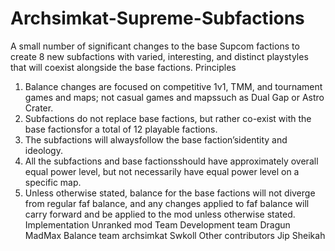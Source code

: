 # Archsimkat-Supreme-Subfactions
A small number of significant changes to the base Supcom factions to create 8 new subfactions with varied, interesting, and distinct playstyles that will coexist alongside the base factions.
Principles
1. Balance changes are focused on competitive 1v1, TMM, and tournament games and maps; not
casual games and mapssuch as Dual Gap or Astro Crater.
2. Subfactions do not replace base factions, but rather co-exist with the base factionsfor a total of
12 playable factions.
3. The subfactions will alwaysfollow the base faction’sidentity and ideology.
4. All the subfactions and base factionsshould have approximately overall equal power level, but
not necessarily have equal power level on a specific map.
5. Unless otherwise stated, balance for the base factions will not diverge from regular faf balance,
and any changes applied to faf balance will carry forward and be applied to the mod unless
otherwise stated.
Implementation
Unranked mod
Team
Development team
Dragun
MadMax
Balance team
archsimkat
Swkoll
Other contributors
Jip
Sheikah
